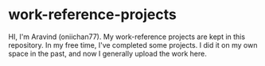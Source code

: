 # work-reference-projects
HI, I'm Aravind (oniichan77). My work-reference projects are kept in this repository. In my free time, I've completed some projects. I did it on my own space in the past, and now I generally upload the work here.
